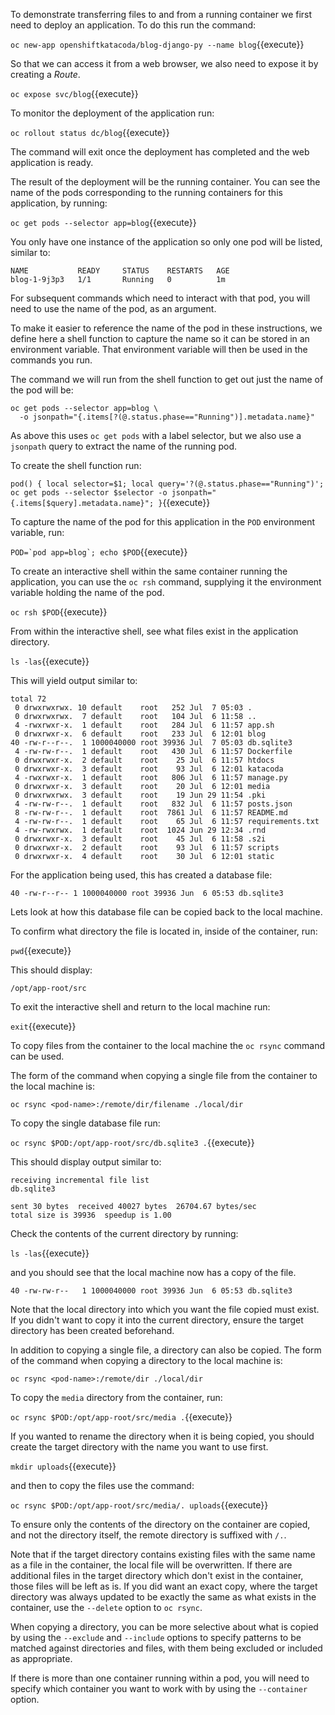 To demonstrate transferring files to and from a running container we first need to deploy an application. To do this run the command:

``oc new-app openshiftkatacoda/blog-django-py --name blog``{{execute}}

So that we can access it from a web browser, we also need to expose it by creating a _Route_.

``oc expose svc/blog``{{execute}}

To monitor the deployment of the application run:

``oc rollout status dc/blog``{{execute}}

The command will exit once the deployment has completed and the web application is ready.

The result of the deployment will be the running container. You can see the name of the pods corresponding to the running containers for this application, by running:

``oc get pods --selector app=blog``{{execute}}

You only have one instance of the application so only one pod will be listed, similar to:

```
NAME           READY     STATUS    RESTARTS   AGE
blog-1-9j3p3   1/1       Running   0          1m
```

For subsequent commands which need to interact with that pod, you will need to use the name of the pod, as an argument.

To make it easier to reference the name of the pod in these instructions, we define here a shell function to capture the name so it can be stored in an environment variable. That environment variable will then be used in the commands you run.

The command we will run from the shell function to get out just the name of the pod will be:

```
oc get pods --selector app=blog \
  -o jsonpath="{.items[?(@.status.phase=="Running")].metadata.name}"
```

As above this uses ``oc get pods`` with a label selector, but we also use a ``jsonpath`` query to extract the name of the running pod.

To create the shell function run:

``pod() { local selector=$1; local query='?(@.status.phase=="Running")'; oc get pods --selector $selector -o jsonpath="{.items[$query].metadata.name}"; }``{{execute}}

To capture the name of the pod for this application in the ``POD`` environment variable, run:

``POD=`pod app=blog`; echo $POD``{{execute}}

To create an interactive shell within the same container running the application, you can use the ``oc rsh`` command, supplying it the environment variable holding the name of the pod.

``oc rsh $POD``{{execute}}

From within the interactive shell, see what files exist in the application directory.

``ls -las``{{execute}}

This will yield output similar to:

```
total 72
 0 drwxrwxrwx. 10 default    root   252 Jul  7 05:03 .
 0 drwxrwxrwx.  7 default    root   104 Jul  6 11:58 ..
 4 -rwxrwxr-x.  1 default    root   284 Jul  6 11:57 app.sh
 0 drwxrwxr-x.  6 default    root   233 Jul  6 12:01 blog
40 -rw-r--r--.  1 1000040000 root 39936 Jul  7 05:03 db.sqlite3
 4 -rw-rw-r--.  1 default    root   430 Jul  6 11:57 Dockerfile
 0 drwxrwxr-x.  2 default    root    25 Jul  6 11:57 htdocs
 0 drwxrwxr-x.  3 default    root    93 Jul  6 12:01 katacoda
 4 -rwxrwxr-x.  1 default    root   806 Jul  6 11:57 manage.py
 0 drwxrwxr-x.  3 default    root    20 Jul  6 12:01 media
 0 drwxrwxrwx.  3 default    root    19 Jun 29 11:54 .pki
 4 -rw-rw-r--.  1 default    root   832 Jul  6 11:57 posts.json
 8 -rw-rw-r--.  1 default    root  7861 Jul  6 11:57 README.md
 4 -rw-rw-r--.  1 default    root    65 Jul  6 11:57 requirements.txt
 4 -rw-rwxrwx.  1 default    root  1024 Jun 29 12:34 .rnd
 0 drwxrwxr-x.  3 default    root    45 Jul  6 11:58 .s2i
 0 drwxrwxr-x.  2 default    root    93 Jul  6 11:57 scripts
 0 drwxrwxr-x.  4 default    root    30 Jul  6 12:01 static
```

For the application being used, this has created a database file:

```
40 -rw-r--r-- 1 1000040000 root 39936 Jun  6 05:53 db.sqlite3
```

Lets look at how this database file can be copied back to the local machine.

To confirm what directory the file is located in, inside of the container, run:

``pwd``{{execute}}

This should display:

```
/opt/app-root/src
```

To exit the interactive shell and return to the local machine run:

``exit``{{execute}}

To copy files from the container to the local machine the ``oc rsync`` command can be used.

The form of the command when copying a single file from the container to the local machine is:

```
oc rsync <pod-name>:/remote/dir/filename ./local/dir
```

To copy the single database file run:

``oc rsync $POD:/opt/app-root/src/db.sqlite3 .``{{execute}}

This should display output similar to:

```
receiving incremental file list
db.sqlite3

sent 30 bytes  received 40027 bytes  26704.67 bytes/sec
total size is 39936  speedup is 1.00
```

Check the contents of the current directory by running:

``ls -las``{{execute}}

and you should see that the local machine now has a copy of the file.

```
40 -rw-rw-r--   1 1000040000 root 39936 Jun  6 05:53 db.sqlite3
```

Note that the local directory into which you want the file copied must exist. If you didn't want to copy it into the current directory, ensure the target directory has been created beforehand.

In addition to copying a single file, a directory can also be copied. The form of the command when copying a directory to the local machine is:

```
oc rsync <pod-name>:/remote/dir ./local/dir
```

To copy the ``media`` directory from the container, run:

``oc rsync $POD:/opt/app-root/src/media .``{{execute}}

If you wanted to rename the directory when it is being copied, you should create the target directory with the name you want to use first.

``mkdir uploads``{{execute}}

and then to copy the files use the command:

``oc rsync $POD:/opt/app-root/src/media/. uploads``{{execute}}

To ensure only the contents of the directory on the container are copied, and not the directory itself, the remote directory is suffixed with ``/.``.

Note that if the target directory contains existing files with the same name as a file in the container, the local file will be overwritten. If there are additional files in the target directory which don't exist in the container, those files will be left as is. If you did want an exact copy, where the target directory was always updated to be exactly the same as what exists in the container, use the ``--delete`` option to ``oc rsync``.

When copying a directory, you can be more selective about what is copied by using the ``--exclude`` and ``--include`` options to specify patterns to be matched against directories and files, with them being excluded or included as appropriate.

If there is more than one container running within a pod, you will need to specify which container you want to work with by using the ``--container`` option.
